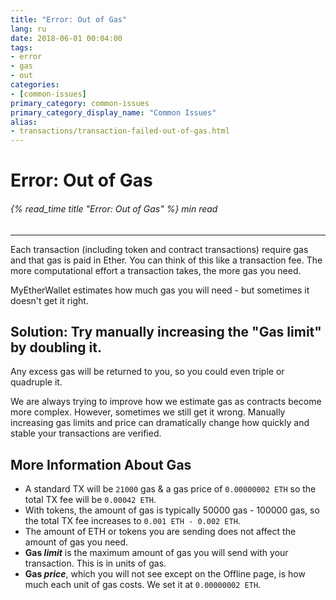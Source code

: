 ```yaml
---
title: "Error: Out of Gas"
lang: ru
date: 2018-06-01 00:04:00
tags:
- error
- gas
- out
categories:
- [common-issues]
primary_category: common-issues
primary_category_display_name: "Common Issues"
alias:
- transactions/transaction-failed-out-of-gas.html
---
```


# __Error: Out of Gas__
###### {% read_time title "Error: Out of Gas" %} min read
***

Each transaction (including token and contract transactions) require gas and that gas is paid in Ether. You can think of this like a transaction fee. The more computational effort a transaction takes, the more gas you need.

MyEtherWallet estimates how much gas you will need - but sometimes it doesn't get it right.

## __Solution: Try manually increasing the "Gas limit" by doubling it.__

Any excess gas will be returned to you, so you could even triple or quadruple it.

We are always trying to improve how we estimate gas as contracts become more complex. However, sometimes we still get it wrong. Manually increasing gas limits and price can dramatically change how quickly and stable your transactions are verified.



## __More Information About Gas__
* A standard TX will be `21000` gas & a gas price of `0.00000002 ETH` so the total TX fee will be `0.00042 ETH`.
* With tokens, the amount of gas is typically 50000 gas - 100000 gas, so the total TX fee increases to `0.001 ETH - 0.002 ETH`.
* The amount of ETH or tokens you are sending does not affect the amount of gas you need.
* **Gas _limit_** is the maximum amount of gas you will send with your transaction. This is in units of gas.
* **Gas _price_**, which you will not see except on the Offline page, is how much each unit of gas costs. We set it at `0.00000002 ETH`.